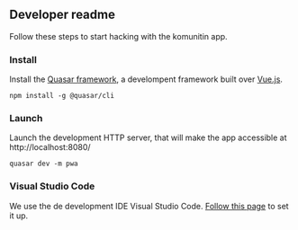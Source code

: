## Developer readme
Follow these steps to start hacking with the komunitin app.

### Install
Install the [Quasar framework](https://quasar.dev/), a develompent framework built over [Vue.js](https://vuejs.org/).

```
npm install -g @quasar/cli
```

### Launch
Launch the development HTTP server, that will make the app accessible at http://localhost:8080/
```
quasar dev -m pwa
```

### Visual Studio Code
We use the de development IDE Visual Studio Code. [Follow this page](https://quasar.dev/start/vs-code-configuration) to set it up.

